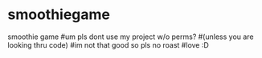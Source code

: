 # smoothiegame
smoothie game
#um pls dont use my project w/o perms?
#(unless you are looking thru code)
#im not that good so pls no roast
#love :D

